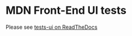 # MDN Front-End UI tests

Please see [tests-ui on ReadTheDocs](https://kuma.readthedocs.io/en/latest/tests-ui.html)
